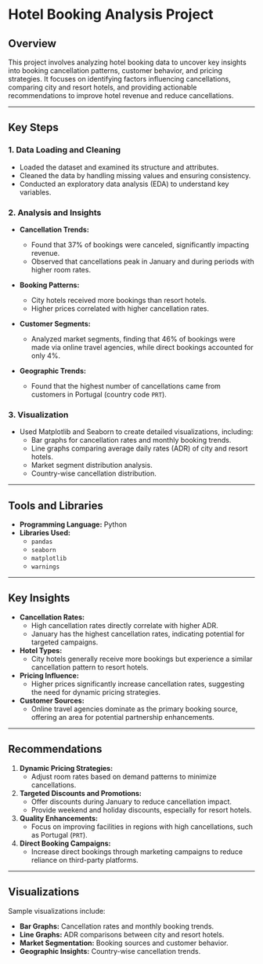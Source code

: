 # Hotel Booking Analysis Project
## Overview  
This project involves analyzing hotel booking data to uncover key insights into booking cancellation patterns, customer behavior, and pricing strategies. It focuses on identifying factors influencing cancellations, comparing city and resort hotels, and providing actionable recommendations to improve hotel revenue and reduce cancellations.  

---

## Key Steps  

### 1. Data Loading and Cleaning  
- Loaded the dataset and examined its structure and attributes.  
- Cleaned the data by handling missing values and ensuring consistency.  
- Conducted an exploratory data analysis (EDA) to understand key variables.  

### 2. Analysis and Insights  
- **Cancellation Trends:**  
  - Found that 37% of bookings were canceled, significantly impacting revenue.  
  - Observed that cancellations peak in January and during periods with higher room rates.  

- **Booking Patterns:**  
  - City hotels received more bookings than resort hotels.  
  - Higher prices correlated with higher cancellation rates.  

- **Customer Segments:**  
  - Analyzed market segments, finding that 46% of bookings were made via online travel agencies, while direct bookings accounted for only 4%.  

- **Geographic Trends:**  
  - Found that the highest number of cancellations came from customers in Portugal (country code `PRT`).  

### 3. Visualization  
- Used Matplotlib and Seaborn to create detailed visualizations, including:  
  - Bar graphs for cancellation rates and monthly booking trends.  
  - Line graphs comparing average daily rates (ADR) of city and resort hotels.  
  - Market segment distribution analysis.  
  - Country-wise cancellation distribution.  

---

## Tools and Libraries  
- **Programming Language:** Python  
- **Libraries Used:**  
  - `pandas`  
  - `seaborn`  
  - `matplotlib`  
  - `warnings`  

---

## Key Insights  
- **Cancellation Rates:**  
  - High cancellation rates directly correlate with higher ADR.  
  - January has the highest cancellation rates, indicating potential for targeted campaigns.  
- **Hotel Types:**  
  - City hotels generally receive more bookings but experience a similar cancellation pattern to resort hotels.  
- **Pricing Influence:**  
  - Higher prices significantly increase cancellation rates, suggesting the need for dynamic pricing strategies.  
- **Customer Sources:**  
  - Online travel agencies dominate as the primary booking source, offering an area for potential partnership enhancements.  

---

## Recommendations  
1. **Dynamic Pricing Strategies:**  
   - Adjust room rates based on demand patterns to minimize cancellations.  
2. **Targeted Discounts and Promotions:**  
   - Offer discounts during January to reduce cancellation impact.  
   - Provide weekend and holiday discounts, especially for resort hotels.  
3. **Quality Enhancements:**  
   - Focus on improving facilities in regions with high cancellations, such as Portugal (`PRT`).  
4. **Direct Booking Campaigns:**  
   - Increase direct bookings through marketing campaigns to reduce reliance on third-party platforms.  

---

## Visualizations  
Sample visualizations include:  
- **Bar Graphs:** Cancellation rates and monthly booking trends.  
- **Line Graphs:** ADR comparisons between city and resort hotels.  
- **Market Segmentation:** Booking sources and customer behavior.  
- **Geographic Insights:** Country-wise cancellation trends.  
